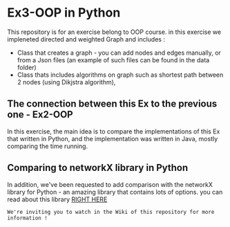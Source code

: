 # Ex3-OOP in Python


This repository is for an exercise belong to OOP course.
in this exercise we impleneted directed and weighted Graph and includes :

* Class that creates a graph - you can add nodes and edges manually, or from a Json files
  (an example of such files can be found in the data folder)
* Class thats includes algorithms on graph such as shortest path between 2 nodes (using Dikjstra algorithm),


## The connection between this Ex to the previous one - Ex2-OOP

In this exercise, the main idea is to compare the implementations of this Ex that written in Python, and the 
implementation was written in Java, mostly comparing the time running.

## Comparing to networkX library in Python

In addition, we've been requested to add comparison with the networkX library for Python - an amazing library that
contains lots of options.
you can read about this library [RIGHT HERE](https://networkx.org/)

``` We're inviting you to watch in the Wiki of this repository for more information ! ```
